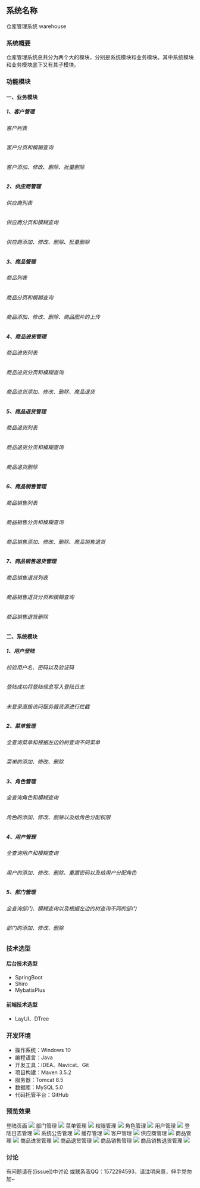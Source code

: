 ## 系统名称 
仓库管理系统 warehouse 
### 系统概要
仓库管理系统总共分为两个大的模块，分别是系统模块和业务模块。其中系统模块和业务模块底下又有其子模块。
### 功能模块
#### 一、业务模块
##### 1、客户管理
###### 客户列表
###### 客户分页和模糊查询
###### 客户添加、修改、删除、批量删除
##### 2、供应商管理
###### 供应商列表
###### 供应商分页和模糊查询
###### 供应商添加、修改、删除、批量删除
##### 3、商品管理
###### 商品列表
###### 商品分页和模糊查询
###### 商品添加、修改、删除、商品图片的上传
##### 4、商品进货管理
###### 商品进货列表
###### 商品进货分页和模糊查询
###### 商品进货添加、修改、删除、商品退货
##### 5、商品退货管理
###### 商品退货列表
###### 商品退货分页和模糊查询
###### 商品退货删除
##### 6、商品销售管理
###### 商品销售列表
###### 商品销售分页和模糊查询
###### 商品销售添加、修改、删除、商品销售退货
##### 7、商品销售退货管理
###### 商品销售退货列表
###### 商品销售退货分页和模糊查询
###### 商品销售退货删除
#### 二、系统模块
##### 1、用户登陆
###### 校验用户名、密码以及验证码
###### 登陆成功将登陆信息写入登陆日志
###### 未登录直接访问服务器资源进行拦截
##### 2、菜单管理
###### 全查询菜单和根据左边的树查询不同菜单
###### 菜单的添加、修改、删除
##### 3、角色管理
###### 全查询角色和模糊查询
###### 角色的添加、修改、删除以及给角色分配权限
##### 4、用户管理
###### 全查询用户和模糊查询
###### 用户的添加、修改、删除、重置密码以及给用户分配角色
##### 5、部门管理
###### 全查询部门、模糊查询以及根据左边的树查询不同的部门
###### 部门的添加、修改、删除

### 技术选型
#### 后台技术选型
* SpringBoot
* Shiro
* MybatisPlus
#### 前端技术选型
* LayUI、DTree

### 开发环境
* 操作系统：Windows 10
* 编程语言：Java
* 开发工具：IDEA、Navicat、Git
* 项目构建：Maven 3.5.2
* 服务器：Tomcat 8.5
* 数据库：MySQL 5.0
* 代码托管平台：GitHub

### 预览效果
登陆页面
![](https://github.com/Qinchuan008/warehouse/blob/master/src/main/resources/static/images/login.png)
部门管理
![](https://github.com/Qinchuan008/warehouse/blob/master/src/main/resources/static/images/dept.png)
菜单管理
![](https://github.com/Qinchuan008/warehouse/blob/master/src/main/resources/static/images/menu.png)
权限管理
![](https://github.com/Qinchuan008/warehouse/blob/master/src/main/resources/static/images/permission.png)
角色管理
![](https://github.com/Qinchuan008/warehouse/blob/master/src/main/resources/static/images/role.png)
用户管理
![](https://github.com/Qinchuan008/warehouse/blob/master/src/main/resources/static/images/user.png)
登陆日志管理
![](https://github.com/Qinchuan008/warehouse/blob/master/src/main/resources/static/images/loginfo.png)
系统公告管理
![](https://github.com/Qinchuan008/warehouse/blob/master/src/main/resources/static/images/notice.png)
缓存管理
![]([https://github.com/Qinchuan008/warehouse/blob/master/src/main/resources/static/images/notice.png](https://github.com/Qinchuan008/warehouse-master/blob/master/src/main/resources/static/images/cache.png))
客户管理
![](https://github.com/Qinchuan008/warehouse/blob/master/src/main/resources/static/images/customer.png)
供应商管理
![](https://github.com/Qinchuan008/warehouse/blob/master/src/main/resources/static/images/provider.png)
商品管理
![](https://github.com/Qinchuan008/warehouse/blob/master/src/main/resources/static/images/goods.png)
商品进货管理
![](https://github.com/Qinchuan008/warehouse/blob/master/src/main/resources/static/images/inport.png)
商品退货管理
![](https://github.com/Qinchuan008/warehouse/blob/master/src/main/resources/static/images/output.png)
商品销售管理
![](https://github.com/Qinchuan008/warehouse/blob/master/src/main/resources/static/images/sales.png)
商品销售退货管理
![](https://github.com/Qinchuan008/warehouse/blob/master/src/main/resources/static/images/salesback.png)

### 讨论
有问题请在([issue])中讨论 或联系我QQ：1572294593，请注明来意，伸手党勿加~
